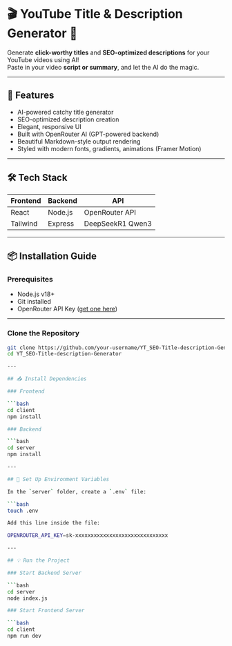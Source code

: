 # 🎬 YouTube Title & Description Generator 🎯

Generate **click-worthy titles** and **SEO-optimized descriptions** for your YouTube videos using AI!  
Paste in your video **script or summary**, and let the AI do the magic.

---

## 🚀 Features

- AI-powered catchy title generator
- SEO-optimized description creation
- Elegant, responsive UI
- Built with OpenRouter AI (GPT-powered backend)
- Beautiful Markdown-style output rendering
- Styled with modern fonts, gradients, animations (Framer Motion)

---

## 🛠️ Tech Stack

| Frontend  | Backend   | API              |
|-----------|-----------|------------------|
| React     | Node.js   | OpenRouter API   |
| Tailwind  | Express   | DeepSeekR1 Qwen3 |

---

## 📦 Installation Guide

### Prerequisites

- Node.js v18+  
- Git installed  
- OpenRouter API Key ([get one here](https://openrouter.ai))

---

### Clone the Repository

```bash
git clone https://github.com/your-username/YT_SEO-Title-description-Generator.git
cd YT_SEO-Title-description-Generator

---

## 📥 Install Dependencies

### Frontend

```bash
cd client
npm install

### Backend

```bash
cd server
npm install

---

## 🔑 Set Up Environment Variables

In the `server` folder, create a `.env` file:

```bash
touch .env

Add this line inside the file:

OPENROUTER_API_KEY=sk-xxxxxxxxxxxxxxxxxxxxxxxxxxxxxx

---

## 💡 Run the Project

### Start Backend Server

```bash
cd server
node index.js

### Start Frontend Server

```bash
cd client
npm run dev
